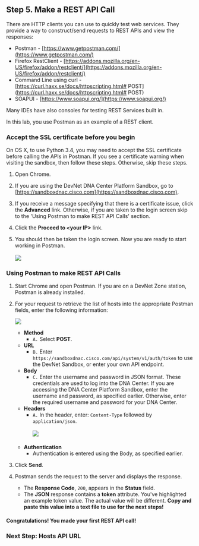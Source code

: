 ## Step 5. Make a REST API Call

There are HTTP clients you can use to quickly test web services. They provide a way to construct/send requests to REST APIs and view the responses:

* Postman - [https://www.getpostman.com/](https://www.getpostman.com/)
* Firefox RestClient - [https://addons.mozilla.org/en-US/firefox/addon/restclient/](https://addons.mozilla.org/en-US/firefox/addon/restclient/)
* Command Line using curl  - [https://curl.haxx.se/docs/httpscripting.html# POST](https://curl.haxx.se/docs/httpscripting.html# POST)
* SOAPUI - [https://www.soapui.org/](https://www.soapui.org/)

Many IDEs have also consoles for testing REST Services built in.

In this lab, you use Postman as an example of a REST client.

### Accept the SSL certificate before you begin
On OS X, to use Python 3.4, you may need to accept the SSL certificate before calling the APIs in Postman. If you see a certificate warning when visiting the sandbox, then follow these steps. Otherwise, skip these steps.

1. Open Chrome.

2. If you are using the DevNet DNA Center Platform Sandbox, go to [https://sandboxdnac.cisco.com](https://sandboxdnac.cisco.com).

3. If you receive a message specifying that there is a certificate issue, click the **Advanced** link. Otherwise, if you are taken to the login screen skip to the 'Using Postman to make REST API Calls' section.

4. Click the **Proceed to &lt;your IP>** link.

5. You should then be taken the login screen. Now you are ready to start working in Postman.<br/><br/>
![](/posts/files/coding-101-rest-basics-ga/assets/images/ssl3.png)

### Using Postman to make REST API Calls

1. Start Chrome and open Postman. If you are on a DevNet Zone station, Postman is already installed.

2. For your request to retrieve the list of hosts into the appropriate Postman fields, enter the following information:

   ![](/posts/files/coding-101-rest-basics-ga/assets/images/postman1.png)

	* **Method**
		* ``A.``  Select **POST**.
	* **URL**
		* ``B.`` Enter `https://sandboxdnac.cisco.com/api/system/v1/auth/token` to use the DevNet Sandbox, or enter your own API endpoint.
	* **Body**
		* ``C.`` Enter the username and password in JSON format. These credentials are used to log into the DNA Center. If you are accessing the DNA Center Platform Sandbox, enter the username and password, as specified earlier. Otherwise, enter the required username and password for your DNA Center.
	* **Headers**
		* ``A.`` In the header, enter: `Content-Type`  followed by `application/json`.<br/><br/>
		![](/posts/files/coding-101-rest-basics-ga/assets/images/postman2.png)<br/><br/>
	* **Authentication**
		* Authentication is entered using the Body, as specified earlier.
3. Click **Send**.
4. Postman sends the request to the server and displays the response.
	* The **Response Code**, `200`, appears in the **Status** field.
	* The **JSON** response contains a **token** attribute. You've highlighted an example token value. The actual value will be different. **Copy and paste this value into a text file to use for the next steps!**

#### Congratulations! You made your first REST API call!

### Next Step: Hosts API URL
